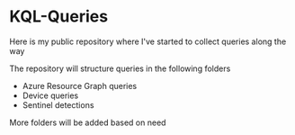 # KQL-Queries
Here is my public repository where I've started to collect queries along the way

The repository will structure queries in the following folders
- Azure Resource Graph queries
- Device queries
- Sentinel detections

More folders will be added based on need
